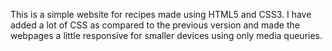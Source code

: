 This is a simple website for recipes made using HTML5 and CSS3. I have added a lot of CSS as compared to the previous version and made the webpages a little responsive for smaller devices using only media queuries.
